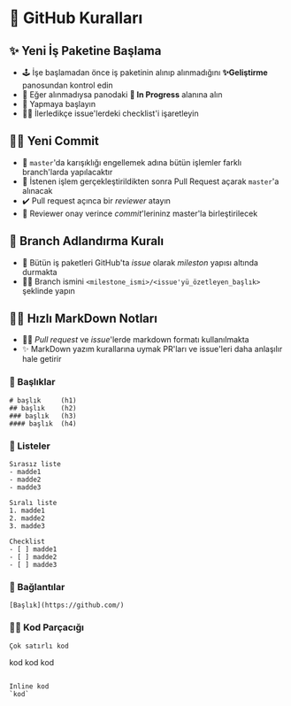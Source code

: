 # 🦋 GitHub Kuralları

## ✨ Yeni İş Paketine Başlama

* 🕹️ İşe başlamadan önce iş paketinin alınıp alınmadığını **✨Geliştirme** panosundan kontrol edin
* 🚚 Eğer alınmadıysa panodaki **🚧 In Progress** alanına alın
* 🎉 Yapmaya başlayın
* 👨‍💻 İlerledikçe issue'lerdeki checklist'i işaretleyin

## 👨‍💻 Yeni Commit

* 🤕 `master`'da karışıklığı engellemek adına bütün işlemler farklı branch'larda yapılacaktır
* 🦋 İstenen işlem gerçekleştirildikten sonra Pull Request açarak `master`'a alınacak
* ✔️ Pull request açınca bir _reviewer_ atayın
* 🔀 Reviewer onay verince _commit_'lerininz master'la birleştirilecek

## 🌱 Branch Adlandırma Kuralı

* 📍 Bütün iş paketleri GitHub'ta _issue_ olarak _mileston_  yapısı altında durmakta
* 👨‍⚖️ Branch ismini `<milestone_ismi>/<issue'yü_özetleyen_başlık>` şeklinde yapın

## 🤸‍♀️ Hızlı MarkDown Notları

* 👮‍♀️ _Pull request_ ve _issue_'lerde markdown formatı kullanılmakta
* ✨ MarkDown yazım kurallarına uymak PR'ları ve issue'leri daha anlaşılır hale getirir

### 🎈 Başlıklar

```markup
# başlık     (h1)
## başlık    (h2)
### başlık   (h3)
#### başlık  (h4)
```

### 📃 Listeler

```markup
Sırasız liste
- madde1
- madde2
- madde3

Sıralı liste
1. madde1
2. madde2
3. madde3

Checklist
- [ ] madde1
- [ ] madde2
- [ ] madde3
```

### 🔗 Bağlantılar

```markup
[Başlık](https://github.com/)
```

### 👨‍💻 Kod Parçacığı

```markup
Çok satırlı kod
```
kod
kod
kod
```

Inline kod
`kod`
```

